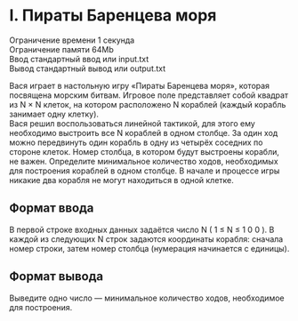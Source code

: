 I. Пираты Баренцева моря
=========
Ограничение времени	1 секунда  
Ограничение памяти	64Mb  
Ввод	стандартный ввод или input.txt  
Вывод	стандартный вывод или output.txt  

  
Вася играет в настольную игру «Пираты Баренцева моря», которая посвящена морским битвам. Игровое поле представляет собой квадрат из 
N
×
N
 клеток, на котором расположено 
N
 кораблей (каждый корабль занимает одну клетку).  
Вася решил воспользоваться линейной тактикой, для этого ему необходимо выстроить все 
N
 кораблей в одном столбце. За один ход можно передвинуть один корабль в одну из четырёх соседних по стороне клеток. Номер столбца, в котором будут выстроены корабли, не важен. Определите минимальное количество ходов, необходимых для построения кораблей в одном столбце. В начале и процессе игры никакие два корабля не могут находиться в одной клетке.

Формат ввода
-----------
В первой строке входных данных задаётся число 
N
 (
1
≤
N
≤
1
0
0
).
В каждой из следующих 
N
 строк задаются координаты корабля: сначала номер строки, затем номер столбца (нумерация начинается с единицы).

Формат вывода
---------
Выведите одно число — минимальное количество ходов, необходимое для построения.
